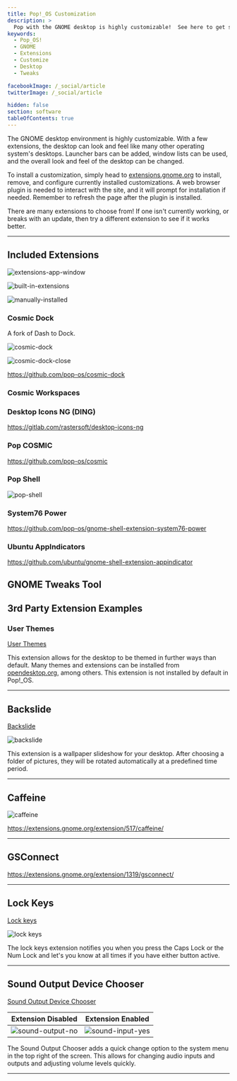 ```yaml
---
title: Pop!_OS Customization
description: >
  Pop with the GNOME desktop is highly customizable!  See here to get started making your desktop just right for you.
keywords:
  - Pop_OS!
  - GNOME
  - Extensions
  - Customize
  - Desktop
  - Tweaks

facebookImage: /_social/article
twitterImage: /_social/article

hidden: false
section: software
tableOfContents: true
---
```


The GNOME desktop environment is highly customizable.  With a few extensions, the desktop can look and feel like many other operating system's desktops.  Launcher bars can be added, window lists can be used, and the overall look and feel of the desktop can be changed.

To install a customization, simply head to [extensions.gnome.org](https://extensions.gnome.org) to install, remove, and configure currently installed customizations.  A web browser plugin is needed to interact with the site, and it will prompt for installation if needed.  Remember to refresh the page after the plugin is installed.

There are many extensions to choose from! If one isn't currently working, or breaks with an update, then try a different extension to see if it works better.

---

## Included Extensions

![extensions-app-window](/images/customize-gnome/extensions-app-window.png)

![built-in-extensions](/images/customize-gnome/built-in-extensions.png)

![manually-installed](/images/customize-gnome/manually-installed.png)

### Cosmic Dock

A fork of Dash to Dock.

![cosmic-dock](/images/customize-gnome/cosmic-dock.png)

![cosmic-dock-close](/images/customize-gnome/cosmic-dock-close.png)

https://github.com/pop-os/cosmic-dock 
### Cosmic Workspaces

### Desktop Icons NG (DING)

https://gitlab.com/rastersoft/desktop-icons-ng 

### Pop COSMIC

https://github.com/pop-os/cosmic 

### Pop Shell

![pop-shell](/images/customize-gnome/pop-shell.png)

### System76 Power

https://github.com/pop-os/gnome-shell-extension-system76-power 
### Ubuntu AppIndicators

https://github.com/ubuntu/gnome-shell-extension-appindicator 

## GNOME Tweaks Tool


## 3rd Party Extension Examples

### User Themes

[User Themes](https://extensions.gnome.org/extension/19/user-themes/)

This extension allows for the desktop to be themed in further ways than default.  Many themes and extensions can be installed from [opendesktop.org](https://www.opendesktop.org/s/Gnome), among others.  This extension is not installed by default in Pop!_OS.  

---

## Backslide

[Backslide](https://extensions.gnome.org/extension/543/backslide/)

![backslide](/images/customize-gnome/backslide-new.png)

This extension is a wallpaper slideshow for your desktop.  After choosing a folder of pictures, they will be rotated automatically at a predefined time period.

---

## Caffeine

![caffeine](/images/customize-gnome/caffeine.png)

https://extensions.gnome.org/extension/517/caffeine/ 

---

## GSConnect

https://extensions.gnome.org/extension/1319/gsconnect/ 

---

## Lock Keys

[Lock keys](https://extensions.gnome.org/extension/36/lock-keys/)

![lock keys](/images/customize-gnome/lock-keys-3.png)

The lock keys extension notifies you when you press the Caps Lock or the Num Lock and let's you know at all times if you have either button active.

---
## Sound Output Device Chooser

[Sound Output Device Chooser](https://extensions.gnome.org/extension/906/sound-output-device-chooser/)


Extension Disabled | Extension Enabled 
---------|----------
 ![sound-output-no](/images/customize-gnome/without-sound-devices.png) | ![sound-input-yes](/images/customize-gnome/with-sound-devices.png)

The Sound Output Chooser adds a quick change option to the system menu in the top right of the screen.  This allows for changing audio inputs and outputs and adjusting volume levels quickly.

---

